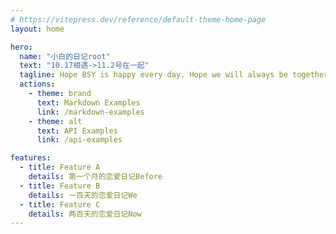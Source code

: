 ```yaml
---
# https://vitepress.dev/reference/default-theme-home-page
layout: home

hero:
  name: "小白的日记root"
  text: "10.17相遇->11.2号在一起"
  tagline: Hope BSY is happy every day. Hope we will always be together and grow up together.
  actions:
    - theme: brand
      text: Markdown Examples
      link: /markdown-examples
    - theme: alt
      text: API Examples
      link: /api-examples

features:
  - title: Feature A
    details: 第一个月的恋爱日记Before
  - title: Feature B
    details: 一百天的恋爱日记We
  - title: Feature C
    details: 两百天的恋爱日记Now
---
```


